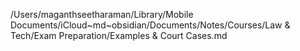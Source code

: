 /Users/maganthseetharaman/Library/Mobile Documents/iCloud~md~obsidian/Documents/Notes/Courses/Law & Tech/Exam Preparation/Examples & Court Cases.md